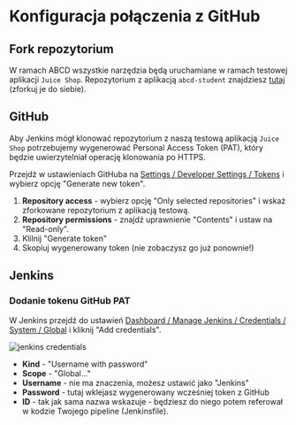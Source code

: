 # Konfiguracja połączenia z GitHub

## Fork repozytorium

W ramach ABCD wszystkie narzędzia będą uruchamiane w ramach testowej aplikacji `Juice Shop`. Repozytorium z aplikacją `abcd-student` znajdziesz [tutaj](https://github.com/Bezpieczny-Kod/abcd-student) (zforkuj je do siebie).

## GitHub

Aby Jenkins mógł klonować repozytorium z naszą testową aplikacją `Juice Shop` potrzebujemy wygenerować Personal Access Token (PAT), który będzie uwierzytelniał operację klonowania po HTTPS.

Przejdź w ustawieniach GitHuba na [Settings / Developer Settings / Tokens](https://github.com/settings/tokens?type=beta) i wybierz opcję "Generate new token".
1. **Repository access** - wybierz opcję "Only selected repositories" i wskaż zforkowane repozytorium z aplikacją testową.
2. **Repository permissions** -  znajdź uprawnienie "Contents" i ustaw na "Read-only".
3. Klilnij "Generate token"
4. Skopiuj wygenerowany token (nie zobaczysz go już ponownie!)

## Jenkins

### Dodanie tokenu GitHub PAT
W Jenkins przejdź do ustawień [Dashboard / Manage Jenkins / Credentials / System / Global](http://localhost:8080/manage/credentials/store/system/domain/_/) i kliknij "Add credentials".

![jenkins credentials](../assets/images/jenkins_credentials.png)
- **Kind** - "Username with password"
- **Scope** - "Global..."
- **Username** - nie ma znaczenia, możesz ustawić jako "Jenkins"
- **Password** - tutaj wklejasz wygenerowany wcześniej token z GitHub
- **ID** - tak jak sama nazwa wskazuje - będziesz do niego potem referował w kodzie Twojego pipeline (Jenkinsfile).
